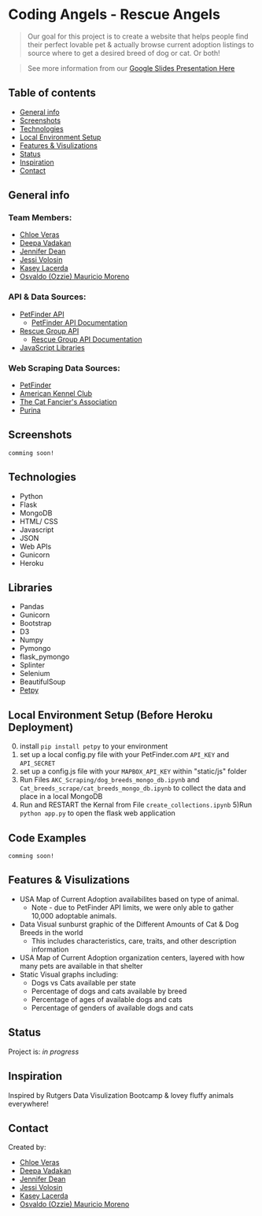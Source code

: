 # Coding Angels - Rescue Angels
> Our goal for this project is to create a website that helps people find their perfect lovable pet & actually browse current adoption listings to source where to get a desired breed of dog or cat. Or both!

> See more information from our [Google Slides Presentation Here](https://docs.google.com/presentation/d/19k5C-MS9-BizZANY5uNOPcoqSFk2wY0-2bBoFTfp9O4/edit#slide=id.p)

## Table of contents
* [General info](#general-info)
* [Screenshots](#screenshots)
* [Technologies](#technologies)
* [Local Environment Setup](#Local-Environment-Setup)
* [Features & Visulizations](#features-visualizations)
* [Status](#status)
* [Inspiration](#inspiration)
* [Contact](#contact)

## General info
### Team Members:
- [Chloe Veras](https://github.com/cveras33)
- [Deepa Vadakan](https://github.com/deepavadakan)
- [Jennifer Dean](https://github.com/Jen-Dean)
- [Jessi Volosin](https://github.com/jvolosin)
- [Kasey Lacerda](https://github.com/KLacerda08)
- [Osvaldo (Ozzie) Mauricio Moreno](https://github.com/sir-omoreno)

### API & Data Sources:
- [PetFinder API](https://www.petfinder.com/developers/)
  - [PetFinder API Documentation](https://www.petfinder.com/developers/v2/docs/)
- [Rescue Group API](https://rescuegroups.org/services/adoptable-pet-data-api/)
  - [Rescue Group API Documentation](https://test1-api.rescuegroups.org/v5/public/docs)
- [JavaScript Libraries](https://medium.com/javascript-in-plain-english/best-javascript-data-visualization-libraries-for-2020-15291919a176)

### Web Scraping Data Sources:
- [PetFinder](https://www.petfinder.com/)
- [American Kennel Club](https://www.akc.org/)
- [The Cat Fancier's Association](https://cfa.org/)
- [Purina](https://www.purina.com/)

## Screenshots
`comming soon!`

## Technologies
* Python
* Flask
* MongoDB
* HTML/ CSS
* Javascript
* JSON
* Web APIs 
* Gunicorn
* Heroku

## Libraries
* Pandas
* Gunicorn
* Bootstrap
* D3
* Numpy
* Pymongo
* flask_pymongo
* Splinter
* Selenium
* BeautifulSoup
* [Petpy](https://pypi.org/project/petpy/)

## Local Environment Setup (Before Heroku Deployment)
0) install `pip install petpy` to your environment
1) set up a local config.py file with your PetFinder.com `API_KEY` and `API_SECRET`
2) set up a config.js file with your `MAPBOX_API_KEY` within "static/js" folder
3) Run Files ```AKC_Scraping/dog_breeds_mongo_db.ipynb``` and ```Cat_breeds_scrape/cat_breeds_mongo_db.ipynb``` to collect the data and place in a local MongoDB
4) Run and RESTART the Kernal from File ```create_collections.ipynb```
5)Run `python app.py` to open the flask web application

## Code Examples
`comming soon!`

## Features & Visulizations
* USA Map of Current Adoption availabilites based on type of animal.
   * Note - due to PetFinder API limits, we were only able to gather 10,000 adoptable animals.
* Data Visual sunburst graphic of the Different Amounts of Cat & Dog Breeds in the world
   * This includes characteristics, care, traits, and other description information
* USA Map of Current Adoption organization centers, layered with how many pets are available in that shelter
* Static Visual graphs including:
    * Dogs vs Cats available per state
    * Percentage of dogs and cats available by breed
    * Percentage of ages of available dogs and cats
    * Percentage of genders of available dogs and cats

## Status
Project is: _in progress_

## Inspiration
Inspired by Rutgers Data Visulization Bootcamp & lovey fluffy animals everywhere!

## Contact
Created by:
- [Chloe Veras](https://github.com/cveras33)
- [Deepa Vadakan](https://github.com/deepavadakan)
- [Jennifer Dean](https://github.com/Jen-Dean)
- [Jessi Volosin](https://github.com/jvolosin)
- [Kasey Lacerda](https://github.com/KLacerda08)
- [Osvaldo (Ozzie) Mauricio Moreno](https://github.com/sir-omoreno)

